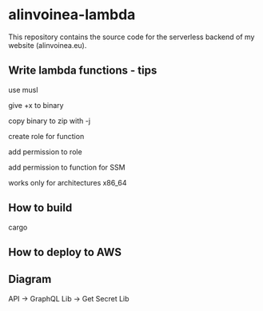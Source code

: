 # alinvoinea-lambda

This repository contains the source code for the serverless backend of my website (alinvoinea.eu).

## Write lambda functions - tips
use musl

give +x to binary 

copy binary to zip with -j 

create role for function

add permission to role

add permission to function for SSM

works only for architectures x86_64


## How to build
cargo 

## How to deploy to AWS

## Diagram


API -> GraphQL Lib -> Get Secret Lib

